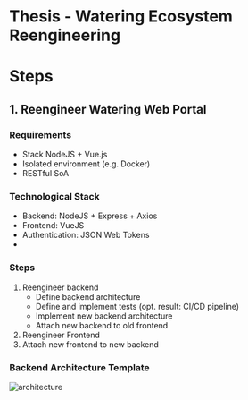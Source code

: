 # Thesis - Watering Ecosystem Reengineering

# Steps

##  1. Reengineer Watering Web Portal 
### Requirements 
* Stack NodeJS + Vue.js
* Isolated environment (e.g. Docker)
* RESTful SoA
 

### Technological Stack
* Backend: NodeJS + Express + Axios
* Frontend: VueJS
* Authentication: JSON Web Tokens
* 
### Steps
1. Reengineer backend
   - Define backend architecture
   - Define and implement tests (opt. result: CI/CD pipeline)
   - Implement new backend architecture
   - Attach new backend to old frontend
2. Reengineer Frontend
2. Attach new frontend to new backend

### Backend Architecture Template
![architecture](https://github.com/ManuelePasini/watering_web_refactoring/assets/62949013/39353053-77f0-4c7c-8f8b-03da535f67de)

